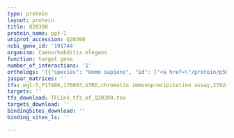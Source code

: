 ```yaml
---
type: protein
layout: protein
title: Q20390
protein_name: ppt-1
uniprot_accession: Q20390
ncbi_gene_id: '191744'
organism: Caenorhabditis elegans
function: target gene
number_of_interactions: '1'
orthologs: '[{"species": "Homo sapiens", "id": ["<a href=\"/protein/p50897\">P50897</a>"]}, {"species": "Mus musculus", "id": ["<a href=\"/protein/o88531\">O88531</a>"]}, {"species": "Rattus norvegicus", "id": ["<a href=\"/protein/p45479\">P45479</a>"]}, {"species": "Drosophila melanogaster", "id": ["<a href=\"/protein/q9w3c7\">Q9W3C7</a>"]}, {"species": "Danio rerio", "id": ["<a href=\"/protein/f1r8j6\">F1R8J6</a>"]}]'
jaspar_matrices: ''
tfs: egl-5,P17486,176093,GTRD,chromatin immunoprecipitation assay,27924024%5Buid%5D,No
targets: ''
tfs_download: TFLink_tfs_of_Q20390.tsv
targets_download: ''
bindingSites_download: ''
binding_sites_ls: ''

---
```

